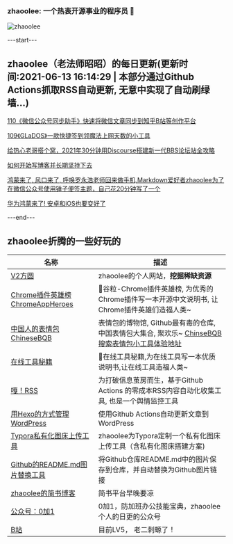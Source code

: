 ### zhaoolee: 一个热衷开源事业的程序员 👋

![zhaoolee](https://github-readme-stats.vercel.app/api?username=zhaoolee&show_icons=true)

---start---

## zhaoolee（老法师昭昭）的每日更新(更新时间:2021-06-13 16:14:29 | 本部分通过Github Actions抓取RSS自动更新, 无意中实现了自动刷绿墙...)

[110《微信公众号同步助手》快速将微信文章同步到知乎B站等创作平台](https://v2fy.com/p/110-wechatsync-2021-06-13/)

[109《GLaDOS》一款快捷签到领魔法上网天数的小工具](https://v2fy.com/p/109-glados-2021-06-09/)

[给热心老哥搭个窝，2021年30分钟用Discourse搭建新一代BBS论坛站全攻略](https://v2fy.com/p/2021-06-12-discourse-2021-1623477573000/)

[如何开始写博客并长期坚持下去](https://fangyuanxiaozhan.com/p/2021-06-11-10-24-39-blog/)

[鸿蒙来了, 风口来了, 呼唤罗永浩老师回来做手机,Markdown爱好者zhaoolee为了在微信公众号使用锤子便签主题，自己花20分钟写了一个](https://fangyuanxiaozhan.com/p/2021-06-04-09-27-28-mdnice/)

[华为鸿蒙来了! 安卓和iOS也要变好了](https://fangyuanxiaozhan.com/p/2021-06-03-08-51-22-harmony/)

---end---


## zhaoolee折腾的一些好玩的

| 名称 |  描述   |
| ---    | --- |
| [V2方圆](https://v2fy.com)  | zhaoolee的个人网站，**挖掘稀缺资源** |
| [Chrome插件英雄榜 ChromeAppHeroes](https://github.com/zhaoolee/ChromeAppHeroes) | 🌈谷粒-Chrome插件英雄榜, 为优秀的Chrome插件写一本开源中文说明书, 让Chrome插件英雄们造福人类~ |
| [中国人的表情包 ChineseBQB](https://github.com/zhaoolee/ChineseBQB) | 表情包的博物馆, Github最有毒的仓库, 中国表情包大集合, 聚欢乐~ [ChinseBQB搜索表情包小工具体验地址](https://www.v2fy.com/asset/0i/ChineseBQB/) |
| [在线工具秘籍](https://github.com/zhaoolee/OnlineToolsBook) |  🍭在线工具秘籍,为在线工具写一本优质说明书,让在线工具造福人类~ |
| [嘎！RSS](https://github.com/zhaoolee/garss)  |  为打破信息茧房而生，基于Github Actions 的零成本RSS内容自动化收集工具, 也是一个舆情监控工具  |
| [用Hexo的方式管理WordPress](https://github.com/zhaoolee/WordPressXMLRPCTools)  | 使用Github Actions自动更新文章到WordPress  |
| [Typora私有化图床上传工具](https://github.com/zhaoolee/EasyTypora)  |  zhaoolee为Typora定制一个私有化图床上传工具（含私有化图床搭建方案) |
| [Github的README.md图片替换工具](https://github.com/zhaoolee/replace_readme_md_image) |  将Github仓库README.md中的图片保存到仓库，并自动替换为Github图片链接  |
| [zhaoolee的简书博客](https://www.jianshu.com/u/c5d047065c42) | 简书平台早晚要凉 |
| [公众号：0加1](https://www.v2fy.com/asset/0i/jikemiji/jikemiji-md/public.assets/0add1.png)  |  0加1，防加班办公技能宝典，zhaoolee个人的日更的公众号 |
| [B站](https://space.bilibili.com/9116631)  | 目前LV5， 老二刺螈了！  |




